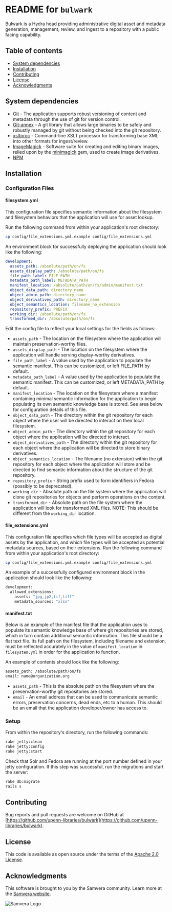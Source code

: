 # README for `bulwark`

Bulwark is a Hydra head providing administrative digital asset and metadata generation, management, review, and ingest to a repository with a public facing capability.

## Table of contents

* [System dependencies](#system-dependencies)
* [Installation](#installation)
* [Contributing](#contributing)
* [License](#license)
* [Acknowledgments](#acknowledgments)

## System dependencies

* [Git](https://git-scm.com/) - The application supports robust versioning of content and metadata through the use of git for version control.
* [Git-annex](git-annex.branchable.com) - A git library that allows large binaries to be safely and robustly managed by git without being checked into the git repository.
* [xsltproc](http://xmlsoft.org/XSLT/xsltproc.html) - Command-line XSLT processor for transforming base XML into other formats for ingest/review.
* [ImageMagick](http://www.imagemagick.org/script/index.php) - Software suite for creating and editing binary images, relied upon by the [minimagick](https://github.com/minimagick/minimagick) gem, used to create image derivatives.
* [NPM](https://www.npmjs.com/)

## Installation

### Configuration Files

#### filesystem.yml
This configuration file specifies semantic information about the filesystem and filesystem behaviors that the application will use for asset lookup.

Run the following command from within your application's root directory:
```bash
cp config/file_extensions.yml.example config/file_extensions.yml
```
An environment block for successfully deploying the application should look like the following:
```yaml
development:
  assets_path: /absolute/path/on/fs
  assets_display_path: /absolute/path/on/fs
  file_path_label: FILE_PATH
  metadata_path_label: METADATA_PATH
  manifest_location: /absolute/path/on/fs/admin/manifest.txt
  object_data_path: directory_name
  object_admin_path: directory_name
  object_derivatives_path: directory_name
  object_semantics_location: filename_no_extension
  repository_prefix: PREFIX
  working_dir: /absolute/path/on/fs
  transformed_dir: /absolute/path/on/fs
```

Edit the config file to reflect your local settings for the fields as follows:  
* `assets_path` - The location on the filesystem where the application will maintain preservation-worthy files.
* `assets_display_path` - The location on the filesystem where the application will handle serving display-worthy derivatives.
* `file_path_label` - A value used by the application to populate the semantic manifest.  This can be customized, or left FILE_PATH by default.
* `metadata_path_label` - A value used by the application to populate the semantic manifest.  This can be customized, or left METADATA_PATH by default.
* `manifest_location` - The location on the filesystem where a manifest containing minimal semantic information for the application to begin populating its own semantic knowledge base is stored.  See area below for configuration details of this file.
* `object_data_path` - The directory within the git repository for each object where the user will be directed to interact on their local filesystem.
* `object_admin_path` - The directory within the git repository for each object where the application will be directed to interact.
* `object_derivatives_path` - The directory within the git repository for each object where the application will be directed to store binary derivatives.
* `object_semantics_location` - The filename (no extension) within the git repository for each object where the application will store and be directed to find semantic information about the structure of the git repository.
* `repository_prefix` - String prefix used to form identifiers in Fedora (possibly to be deprecated).
* `working_dir` - Absolute path on the file system where the application will clone git repositories for objects and perform operations on the content.
* `transformed_dir` - Absolute path on the file system where the application will look for transformed XML files.  NOTE: This should be different from the `working_dir` location.

#### file_extensions.yml
This configuration file specifies which file types will be accepted as digital assets by the application, and which file types will be accepted as potential metadata sources, based on their extensions.
Run the following command from within your application's root directory:
```bash
cp config/file_extensions.yml.example config/file_extensions.yml
```

An example of a successfully configured environment block in the application should look like the following:

```bash
development:
  allowed_extensions:
    assets: "jpg,jp2,tif,tiff"
    metadata_sources: "xlsx"
```

#### manifest.txt
Below is an example of the manifest file that the application uses to populate its semantic knowledge base of where git repositories are stored, which in turn contain additional semantic information.  This file should be a flat text file.  Its full path on the filesystem, including filename and extension, must be reflected accurately in the value of `manifest_location` in `filesystem.yml` in order for the application to function.

An example of contents should look like the following:
```bash
assets_path: /absolute/path/on/fs
email: name@organization.org
```

* `assets_path` - This is the absolute path on the filesystem where the preservation-worthy git repositories are stored.  
* `email` - An email address that can be used to communicate semantic errors, preservation concerns, dead ends, etc to a human.  This should be an email that the application developer/owner has access to.

### Setup
From within the repository's directory, run the following commands:
```bash
rake jetty:clean
rake jetty:config
rake jetty:start
```
Check that Solr and Fedora are running at the port number defined in your jetty configuration.  If this step was successful, run the migrations and start the server:
```bash
rake db:migrate
rails s
```

## Contributing

Bug reports and pull requests are welcome on GitHub at [https://github.com/upenn-libraries/bulwark](https://github.com/upenn-libraries/bulwark).

## License

This code is available as open source under the terms of the [Apache 2.0 License](https://opensource.org/licenses/Apache-2.0).

## Acknowledgments

This software is brought to you by the Samvera community.  Learn more at the
[Samvera website](http://samvera.org/).

![Samvera Logo](https://wiki.duraspace.org/download/thumbnails/87459292/samvera-fall-font2-200w.png?version=1&modificationDate=1498550535816&api=v2)
